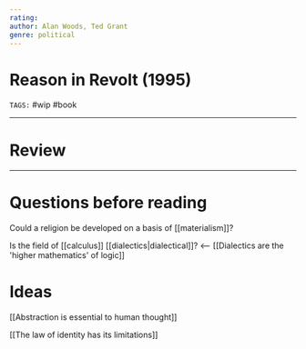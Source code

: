 ```yaml
---
rating: 
author: Alan Woods, Ted Grant
genre: political 
---
```

# Reason in Revolt (1995)
`TAGS:` #wip #book 

---
# Review

---
# Questions before reading
Could a religion be developed on a basis of [[materialism]]? 

Is the field of [[calculus]] [[dialectics|dialectical]]? <-- [[Dialectics are the 'higher mathematics' of logic]]

# Ideas
[[Abstraction is essential to human thought]]

[[The law of identity has its limitations]]